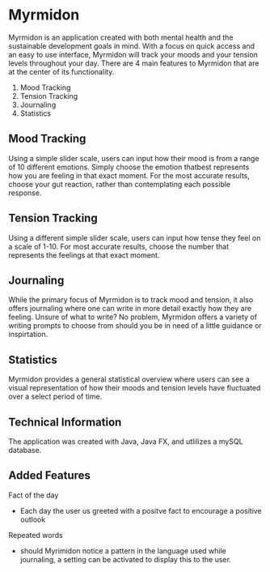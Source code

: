 # Myrmidon 

Myrmidon is an application created with both mental health and the sustainable development goals in mind. With a focus on quick access and an easy to use interface, Myrmidon will track your moods and your tension levels throughout your day. There are 4 main features to Myrmidon that are at the center of its functionality. 
1. Mood Tracking 
2. Tension Tracking 
3. Journaling 
4. Statistics 

## Mood Tracking 

Using a simple slider scale, users can input how their mood is from a range of 10 different emotions. Simply choose the emotion thatbest represents how you are feeling in that exact moment. For the most accurate results, choose your gut reaction, rather than contemplating each possible response. 

## Tension Tracking 

Using a different simple slider scale, users can input how tense they feel on a scale of 1-10. For most accurate results, choose the number that represents the feelings at that exact moment. 

## Journaling 

While the primary focus of Myrmidon is to track mood and tension, it also offers journaling where one can write in more detail exactly how they are feeling. Unsure of what to write? No problem, Myrmidon offers a variety of writing prompts to choose from should you be in need of a little guidance or inspirtation. 

## Statistics 

Myrmidon provides a general statistical overview where users can see a visual representation of how their moods and tension levels have fluctuated over a select period of time. 

## Technical Information 
The application was created with Java, Java FX, and utlilizes a mySQL database. 

## Added Features 
Fact of the day 
 - Each day the user us greeted with a positve fact to encourage a positive outlook 


Repeated words 

- should Myrimidon notice a pattern in the language used while journaling, a setting can be activated to display this to the user. 

